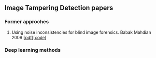 ## Image Tampering Detection papers
### Former approches
1. Using noise inconsistencies for blind image forensics. Babak Mahdian 2009 [[pdf][1]][[code][2]]

### Deep learning methods



[1]: http://library.utia.cas.cz/separaty/2009/ZOI/saic-using%20noise%20inconsistencies%20for%20blind%20image%20forensics.pdf
[2]: https://github.com/gtwell/image_tampering_detection/blob/master/splicing_detection/dwt_noise/dwt_test.py
